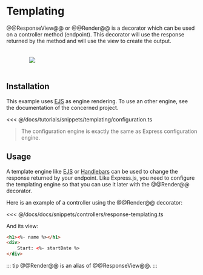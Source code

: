 # Templating

@@ResponseView@@ or @@Render@@ is a decorator which can be used on a controller method (endpoint).
This decorator will use the response returned by the method and will use the view to create the output.

<figure><img src="./../assets/templating-engine.png" style="max-height: 300px; padding:20px"></figure>

## Installation

This example uses [EJS](https://ejs.co/) as engine rendering. To use an other engine, see the documentation of the concerned project. 

<<< @/docs/tutorials/snippets/templating/configuration.ts

> The configuration engine is exactly the same as Express configuration engine. 

## Usage

A template engine like [EJS](https://ejs.co/) or [Handlebars](https://handlebarsjs.com/) can be used to change the response returned by your endpoint.
Like Express.js, you need to configure the templating engine so that you can use it later with the @@Render@@ decorator.

Here is an example of a controller using the @@Render@@ decorator:

<<< @/docs/docs/snippets/controllers/response-templating.ts

And its view:
```html
<h1><%- name %></h1>
<div>
    Start: <%- startDate %>
</div>
```

::: tip
@@Render@@ is an alias of @@ResponseView@@.
:::

